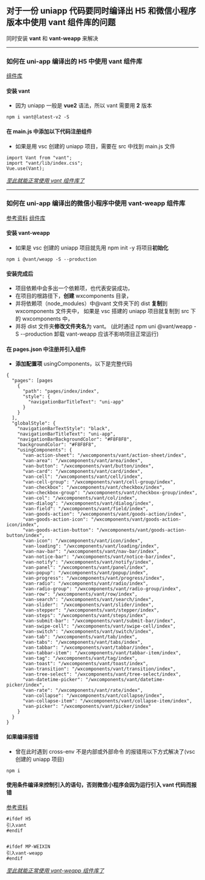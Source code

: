 ## 对于一份 uniapp 代码要同时编译出 H5 和微信小程序版本中使用 vant 组件库的问题

同时安装 **vant** 和 **vant-weapp** 来解决

---

### 如何在 uni-app 编译出的 H5 中使用 vant 组件库

[组件库](https://vant-ui.github.io/vant/v2/#/zh-CN/quickstart)

#### 安装 vant

- 因为 uniapp 一般是 **vue2** 语法，所以 vant 需要用 **2** 版本

```
npm i vant@latest-v2 -S
```

#### 在 main.js 中添加以下代码注册组件

- 如果是用 vsc 创建的 uniapp 项目，需要在 src 中找到 main.js 文件

```
import Vant from "vant";
import "vant/lib/index.css";
Vue.use(Vant);
```

<u>_至此就能正常使用 vant 组件库了_</u>

---

### 如何在 uni-app 编译出的微信小程序中使用 vant-weapp 组件库

[参考资料](https://blog.csdn.net/Wzmlzrr/article/details/129649924)
[组件库](https://youzan.github.io/vant-weapp/#/quickstart)

#### 安装 vant-weapp

- 如果是 vsc 创建的 uniapp 项目就先用 npm init -y 将项目**初始化**

```
npm i @vant/weapp -S --production
```

#### 安装完成后

- 项目依赖中会多出一个依赖项，也代表安装成功，
- 在项目的根路径下，**创建** wxcomponents 目录，
- 并将依赖项（node_modules）中@vant 文件夹下的 dist **复制**到 wxcomponents 文件夹中，
  如果是 vsc 搭建的 uniapp 项目就复制到 src 下的 wxcomponents 中，
- 并将 dist 文件夹**修改文件夹名**为 vant。
  (此时通过 npm uni @vant/weapp -S --production 卸载 vant-weapp 应该不影响项目正常运行)

#### 在 pages.json 中注册并引入组件

- **添加配置项** usingComponents，以下是完整代码

```
{
  "pages": [pages
    {
      "path": "pages/index/index",
      "style": {
        "navigationBarTitleText": "uni-app"
      }
    }
  ],
  "globalStyle": {
    "navigationBarTextStyle": "black",
    "navigationBarTitleText": "uni-app",
    "navigationBarBackgroundColor": "#F8F8F8",
    "backgroundColor": "#F8F8F8",
    "usingComponents": {
      "van-action-sheet": "/wxcomponents/vant/action-sheet/index",
      "van-area": "/wxcomponents/vant/area/index",
      "van-button": "/wxcomponents/vant/button/index",
      "van-card": "/wxcomponents/vant/card/index",
      "van-cell": "/wxcomponents/vant/cell/index",
      "van-cell-group": "/wxcomponents/vant/cell-group/index",
      "van-checkbox": "/wxcomponents/vant/checkbox/index",
      "van-checkbox-group": "/wxcomponents/vant/checkbox-group/index",
      "van-col": "/wxcomponents/vant/col/index",
      "van-dialog": "/wxcomponents/vant/dialog/index",
      "van-field": "/wxcomponents/vant/field/index",
      "van-goods-action": "/wxcomponents/vant/goods-action/index",
      "van-goods-action-icon": "/wxcomponents/vant/goods-action-icon/index",
      "van-goods-action-button": "/wxcomponents/vant/goods-action-button/index",
      "van-icon": "/wxcomponents/vant/icon/index",
      "van-loading": "/wxcomponents/vant/loading/index",
      "van-nav-bar": "/wxcomponents/vant/nav-bar/index",
      "van-notice-bar": "/wxcomponents/vant/notice-bar/index",
      "van-notify": "/wxcomponents/vant/notify/index",
      "van-panel": "/wxcomponents/vant/panel/index",
      "van-popup": "/wxcomponents/vant/popup/index",
      "van-progress": "/wxcomponents/vant/progress/index",
      "van-radio": "/wxcomponents/vant/radio/index",
      "van-radio-group": "/wxcomponents/vant/radio-group/index",
      "van-row": "/wxcomponents/vant/row/index",
      "van-search": "/wxcomponents/vant/search/index",
      "van-slider": "/wxcomponents/vant/slider/index",
      "van-stepper": "/wxcomponents/vant/stepper/index",
      "van-steps": "/wxcomponents/vant/steps/index",
      "van-submit-bar": "/wxcomponents/vant/submit-bar/index",
      "van-swipe-cell": "/wxcomponents/vant/swipe-cell/index",
      "van-switch": "/wxcomponents/vant/switch/index",
      "van-tab": "/wxcomponents/vant/tab/index",
      "van-tabs": "/wxcomponents/vant/tabs/index",
      "van-tabbar": "/wxcomponents/vant/tabbar/index",
      "van-tabbar-item": "/wxcomponents/vant/tabbar-item/index",
      "van-tag": "/wxcomponents/vant/tag/index",
      "van-toast": "/wxcomponents/vant/toast/index",
      "van-transition": "/wxcomponents/vant/transition/index",
      "van-tree-select": "/wxcomponents/vant/tree-select/index",
      "van-datetime-picker": "/wxcomponents/vant/datetime-picker/index",
      "van-rate": "/wxcomponents/vant/rate/index",
      "van-collapse": "/wxcomponents/vant/collapse/index",
      "van-collapse-item": "/wxcomponents/vant/collapse-item/index",
      "van-picker": "/wxcomponents/vant/picker/index"
    }
  }
}

```

#### 如果编译报错

- 曾在此时遇到 cross-env 不是内部或外部命令 的报错用以下方式解决了(vsc 创建的 uniapp 项目)

```
npm i
```

#### 使用条件编译来控制引入的语句，否则微信小程序会因为运行引入 vant 代码而报错

[参考资料](https://zh.uniapp.dcloud.io/tutorial/platform.html#)

```
#ifdef H5
引入vant
#endif


#ifdef MP-WEIXIN
引入vant-weapp
#endif
```

<u>_至此就能正常使用 vant-weapp 组件库了_</u>
